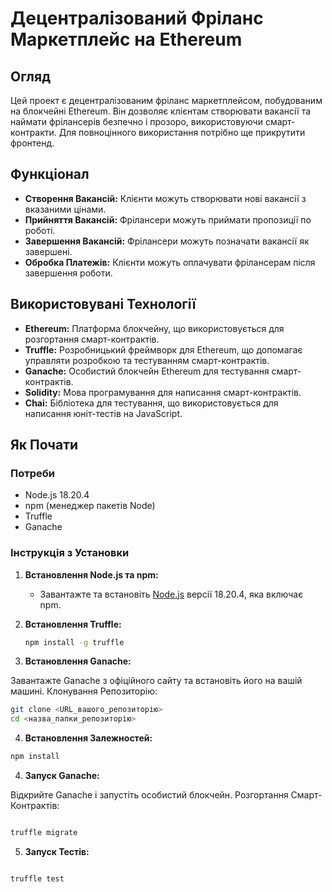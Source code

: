 # Децентралізований Фріланс Маркетплейс на Ethereum

## Огляд

Цей проект є децентралізованим фріланс маркетплейсом, побудованим на блокчейні Ethereum. Він дозволяє клієнтам створювати вакансії та наймати фрілансерів безпечно і прозоро, використовуючи смарт-контракти. 
Для повноцінного використання потрібно ще прикрутити фронтенд.

## Функціонал

- **Створення Вакансій:** Клієнти можуть створювати нові вакансії з вказаними цінами.
- **Прийняття Вакансій:** Фрілансери можуть приймати пропозиції по роботі.
- **Завершення Вакансій:** Фрілансери можуть позначати вакансії як завершені.
- **Обробка Платежів:** Клієнти можуть оплачувати фрілансерам після завершення роботи.

## Використовувані Технології

- **Ethereum:** Платформа блокчейну, що використовується для розгортання смарт-контрактів.
- **Truffle:** Розробницький фреймворк для Ethereum, що допомагає управляти розробкою та тестуванням смарт-контрактів.
- **Ganache:** Особистий блокчейн Ethereum для тестування смарт-контрактів.
- **Solidity:** Мова програмування для написання смарт-контрактів.
- **Chai:** Бібліотека для тестування, що використовується для написання юніт-тестів на JavaScript.

## Як Почати

### Потреби

- Node.js 18.20.4
- npm (менеджер пакетів Node)
- Truffle
- Ganache

### Інструкція з Установки

1. **Встановлення Node.js та npm:**
   - Завантажте та встановіть [Node.js](https://nodejs.org/) версії 18.20.4, яка включає npm.

2. **Встановлення Truffle:**
   ```bash
   npm install -g truffle

3. **Встановлення Ganache:**

Завантажте Ganache з офіційного сайту та встановіть його на вашій машині.
Клонування Репозиторію:

```bash
git clone <URL_вашого_репозиторію>
cd <назва_папки_репозиторію>
```
4. **Встановлення Залежностей:**

```bash
npm install
```

4. **Запуск Ganache:**

Відкрийте Ganache і запустіть особистий блокчейн.
Розгортання Смарт-Контрактів:

```bash

truffle migrate
```
5. **Запуск Тестів:**

```bash

truffle test
```

